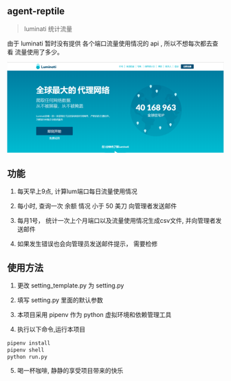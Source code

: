 ## agent-reptile
>luminati 统计流量

由于 luminati 暂时没有提供 各个端口流量使用情况的 api , 所以不想每次都去查看 流量使用了多少。

![lum](https://github.com/LingHanChuJian/agent-reptile/blob/master/img/lum.png)

## 功能

1. 每天早上9点, 计算lum端口每日流量使用情况

2. 每小时, 查询一次 余额 情况 小于 50 美刀 向管理者发送邮件

3. 每月1号， 统计一次上个月端口以及流量使用情况生成csv文件, 并向管理者发送邮件

4. 如果发生错误也会向管理员发送邮件提示， 需要检修

## 使用方法

1. 更改 setting_template.py 为 setting.py

2. 填写 setting.py 里面的默认参数

3. 本项目采用 pipenv 作为 python 虚拟环境和依赖管理工具

4. 执行以下命令,运行本项目

```
pipenv install
pipenv shell
python run.py
```

5. 喝一杯咖啡, 静静的享受项目带来的快乐
